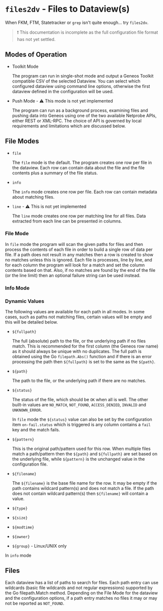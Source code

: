 # `files2dv` - Files to Dataview(s)

When FKM, FTM, Statetracker or `grep` isn't quite enough... try `files2dv`. 

> ❗ This documentation is incomplete as the full configuration file format has not yet settled.


## Modes of Operation

* Toolkit Mode

    The program can run in single-shot mode and output a Geneos Toolkit compatible CSV of the selected Dataview. You can select which configured dataview using command line options, otherwise the first dataview defined in the configuration will be used.

* Push Mode - ⚠ This mode is not yet implemented

    The program can run as a background process, examining files and pushing data into Geneos using one of the two available Netprobe APIs, either REST or XML-RPC. The choice of API is governed by local requirements and limitations which are discussed below.

## File Modes

* `file`

    The `file` mode is the default. The program creates one row per file in the dataview. Each row can contain data about the file and the file contents plus a summary of the file status.

* `info`

    The `info` mode creates one row per file. Each row can contain metadata about matching files.

* `line` - ⚠ This is not yet implemented

    The `line` mode creates one row per matching line for all files. Data extracted from each line can be presented in columns.

### File Mode

In `file` mode the program will scan the given paths for files and then process the contents of each file in order to build a single row of data per file. If a path does not result in any matches then a row is created to show no matches unless this is ignored. Each file is processes, line by line, and for each column the program will look for a match and set the column contents based on that. Also, if no matches are found by the end of the file (or the line limit) then an optional failure string can be used instead.



### Info Mode

### Dynamic Values

The following values are available for each path in all modes. In some cases, such as paths not matching files, certain values will be empty and this will be detailed below.

* `${fullpath}`

    The full (absolute) path to the file, or the underlying path if no files match. This is recommended for the first column (the Geneos row name) as it should always be unique with no duplicates. The full path is obtained using the Go `filepath.Abs()` function and if there is an error processing the path then `${fullpath}` is set to the same as the `${path}`.

* `${path}`

    The path to the file, or the underlying path if there are no matches.

* `${status}`

    The status of the file, which should be `OK` when all is well. The other built-in values are `NO_MATCH`, `NOT_FOUND`, `ACCESS_DENIED`, `INVALID` and `UNKNOWN_ERROR`.

    In `file` mode the `${status}` value can also be set by the configuration item `on-fail.status` which is triggered is any column contains a `fail` key and the match fails.

* `${pattern}`

    This is the original path/pattern used for this row. When multiple files match a path/pattern then the `${path}` and `${fullpath}` are set based on the underlying file, while `${pattern}` is the unchanged value in the configuration file.

* `${filename}`

    The `${filename}` is the base file name for the row. It may be empty if the path contains wildcard pattern(s) and does not match a file. If the path does not contain wildcard pattern(s) then `${filename}` will contain a value.

* `${type}`

* `${size}`

* `${modtime}`

* `${owner}`

* `${group}` - Linux/UNIX only

In `info` mode


## Files

Each dataview has a list of paths to search for files. Each path entry can use wildcards (basic file wildcards and not regular expressions) supported by the Go filepath.Match method. Depending on the File Mode for the dataview and the configuration options, if a path entry matches no files it may or may not be reported as `NOT_FOUND`.



